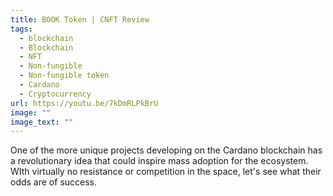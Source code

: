 ```yaml
---
title: BOOK Token | CNFT Review
tags:
  - blockchain
  - Blockchain
  - NFT
  - Non-fungible
  - Non-fungible token
  - Cardano
  - Cryptocurrency
url: https://youtu.be/7kDmRLPkBrU
image: ""
image_text: ""
---
```


One of the more unique projects developing on the Cardano blockchain has a revolutionary idea that could inspire mass adoption for the ecosystem. WIth virtually no resistance or competition in the space, let's see what their odds are of success.
